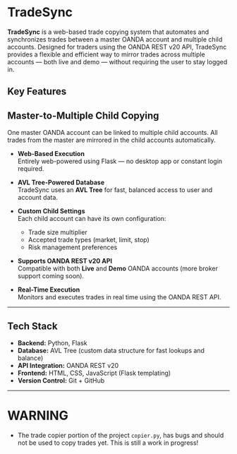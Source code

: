 # TradeSync

**TradeSync** is a web-based trade copying system that automates and synchronizes trades between a master OANDA account and multiple child accounts. Designed for traders using the OANDA REST v20 API, TradeSync provides a flexible and efficient way to mirror trades across multiple accounts — both live and demo — without requiring the user to stay logged in.

## Key Features

##      **Master-to-Multiple Child Copying**  
  One master OANDA account can be linked to multiple child accounts. All trades from the master are mirrored in the child accounts automatically.

- **Web-Based Execution**  
  Entirely web-powered using Flask — no desktop app or constant login required.

- **AVL Tree-Powered Database**  
  TradeSync uses an **AVL Tree** for fast, balanced access to user and account data.

- **Custom Child Settings**  
  Each child account can have its own configuration:
  - Trade size multiplier
  - Accepted trade types (market, limit, stop)
  - Risk management preferences

- **Supports OANDA REST v20 API**  
  Compatible with both **Live** and **Demo** OANDA accounts (more broker support coming soon).

- **Real-Time Execution**  
  Monitors and executes trades in real time using the OANDA REST API.

---

## Tech Stack

- **Backend:** Python, Flask
- **Database:** AVL Tree (custom data structure for fast lookups and balance)
- **API Integration:** OANDA REST v20
- **Frontend:** HTML, CSS, JavaScript (Flask templating)
- **Version Control:** Git + GitHub

---

# WARNING

- The trade copier portion of the project `copier.py`, has bugs and should not be used to copy trades yet. This is still a work in progress!
